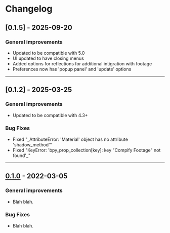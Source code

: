 # Changelog

## [0.1.5] - 2025-09-20

### General improvements
- Updated to be compatible with 5.0
- UI updated to have closing menus
- Added options for reflections for additional intigration with footage
- Preferences now has 'popup panel' and 'update' options

-------------------------------------------------------------------------------

## [0.1.2] - 2025-03-25

### General improvements
- Updated to be compatible with 4.3+

### Bug Fixes
- Fixed "_AttributeError: 'Material' object has no attribute 'shadow_method'"
- Fixed "KeyError: 'bpy_prop_collection[key]: key "Compify Footage" not found'_"

-------------------------------------------------------------------------------

## [0.1.0] - 2022-03-05

### General improvements
- Blah blah.

### Bug Fixes
- Blah blah.


[Unreleased]: https://github.com/EatTheFuture/gi_comp/compare/v0.1.0...HEAD
[0.1.0]: https://github.com/EatTheFuture/image_rools/release/tag/v0.1.0
